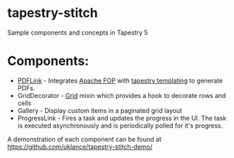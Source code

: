 tapestry-stitch
===============

Sample components and concepts in Tapestry 5

Components:
===========
*   [PDFLink](https://github.com/uklance/tapestry-stitch/wiki/PDFLink) - Integrates [Apache FOP](http://xmlgraphics.apache.org/fop) with [tapestry templating](http://tapestry.apache.org/component-templates.html) to generate PDFs.
*   GridDecorator - [Grid](http://tapestry.apache.org/current/apidocs/org/apache/tapestry5/corelib/components/Grid.html) mixin which provides a hook to decorate rows and cells
*   Gallery - Display custom items in a paginated grid layout
*   ProgressLink - Fires a task and updates the progress in the UI. The task is executed asynchronously and is periodically polled for it's progress.

A demonstration of each component can be found at https://github.com/uklance/tapestry-stitch-demo/
